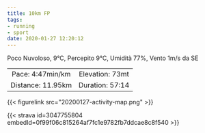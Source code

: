 ```yaml
---
title: 10km FP
tags:
- running
- sport
date: 2020-01-27 12:20:12
---
```

Poco Nuvoloso, 9°C, Percepito 9°C, Umidità 77%, Vento 1m/s da SE

<!--more-->

| | |
| :-: | :-: |
| Pace: 4:47min/km | Elevation: 73mt |
| Distance: 11.95km | Duration: 57:14 |



{{< figurelink src="20200127-activity-map.png" >}}


{{< strava id=3047755804 embedId=0f99f06c815264af7fc1e9782fb7ddcae8c8f540 >}}
